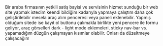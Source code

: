 Bir araba firmasının yetkili satiş bayisi ve servisinin hizmet sunduğu bir web site yapmak istedim keendi bildiğim kadarıyla yapmaya çalıştım daha çok geliştirilebilir
mesela araç alım penceresi veya paneli eklenebilir. Yapmış olduğum sitede ise kayıt ol buttonu çalımakla birlikte yeni pencere ile formu geliyor, araç görselleri 
dark - light mode eklemeleri, sticky nav-bar vs. yapamadığım düzgün çalışmayan kısımlar olabilir. Onları da düzeltmeye çalışacağım
